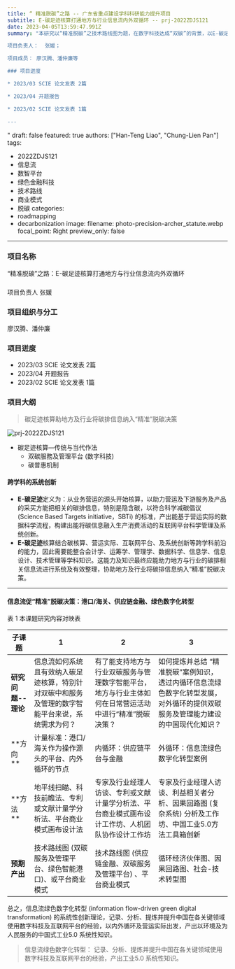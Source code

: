 ```yaml
---
title: “ 精准脱碳”之路 -- 广东省重点建设学科科研能力提升项目
subtitle: E-碳足迹核算打通地方与行业信息流内外双循环 -- prj-2022ZDJS121
date: 2023-04-05T13:59:47.991Z
summary: "本研究以“精准脱碳”之技术路线图为题，在数字科技达成“双碳”的背景，以E-碳足迹创新概念与实践出发，落实国家有关政策如“数字化绿色化协同转型发展”。

项目负责人：  张媛；

项目成员： 廖汉腾、潘仲廉等

### 项目迸度

* 2023/03 SCIE 论文发表 2篇

* 2023/04 开题报告

* 2023/02 SCIE 论文发表 1篇

---
```


"
draft: false
featured: true
authors: ["Han-Teng Liao", "Chung-Lien Pan"]
tags:
  - 2022ZDJS121
  - 信息流
  - 数智平台
  - 绿色金融科技
  - 技术路线
  - 商业模式
  - 脱碳
categories:
  - roadmapping
  - decarbonization
image:
  filename: photo-precision-archer_statute.webp
  focal_point: Right
  preview_only: false
---


### 项目名称 
“精准脱碳”之路：E-碳足迹核算打通地方与行业信息流内外双循环

### 
项目负责人
张媛

### 项目组织与分工
廖汉腾、潘仲廉

### 项目迸度

* 2023/03 SCIE 论文发表 2篇
* 2023/04 开题报告
* 2023/02 SCIE 论文发表 1篇

### 项目大纲

> 碳足迹核算助地方及行业将碳排信息纳入“精准”脱碳决策

![prj-2022ZDJS121](prj-2022ZDJS121.png)

* 碳足迹核算—传统与当代作法
  * 双碳服務及管理平台 (数字科技)
  * 碳普惠机制

#### 跨学科的系统创新
 * **E-碳足迹**定义为：从业务营运的源头开始核算，以助力营运及下游服务及产品的采买方能把相关的碳排信息，特别是隐含碳，以符合科学减碳倡议 (Science Based Targets initiative，SBTi) 的标准，产出能基于营运实际的数据科学流程，构建出能将碳信息融入生产消费活动的互联网平台科学管理及系统创新。
 * **E-碳足迹**核算结合碳核算、营运实际、互联网平台、及系统创新等跨学科前沿的能力，因此需要能整合会计学、运筹学、管理学、数据科学、信息学、信息设计、技术管理等学科知识。这能力及知识最终应能助力地方与行业的碳排相关信息流进行系统及有效整理，协助地方及行业将碳排信息纳入“精准”脱碳决策。
  
 ---

#### 信息流促“精准”脱碳决策：港口/海关、供应链金融、绿色数字化转型

  表 1 本课题研究内容对映表
  
  |    **子课题**             |     1                                                                                                   |     2                                                                                                         |     3                                                                                                                                  |
|------------------------------|---------------------------------------------------------------------------------------------------------|---------------------------------------------------------------------------------------------------------------|----------------------------------------------------------------------------------------------------------------------------------------|
|     **研究问题--理论**    |     信息流如何系统且有效纳入碳足迹核算，特别针对双碳中和服务及管理的数字智能平台来说，系统需求为何？    |     有了能支持地方与行业双碳服务与管理数字智能平台，地方与行业主体如何在日常营运活动中进行“精准”脱碳决策？    |     如何提炼并总结   “精准脱碳”案例知识，透过内循环信息流绿色数字化转型发展，对外循环的提供双碳服务及管理能力建设的中国现代化知识？    |
|     **方向 **              |     计量标准：港口/海关作为操作源头的平台、内外循环的节点                                               |     内循环：供应链平台与金融                                                                                  |     外循环：信息流绿色数字化转型案例                                                                                                   |
|     **方法 **                    |     地平线扫瞄、科技前瞻法、专利或文献计量学分析法、平台商业模式画布设计法                              |     专家及行业经理人访谈、专利或文献计量学分析法、平台商业模式画布设计工作坊、人机团队协作设计工作坊          |     专家及行业经理人访谈、利益相关者分析、因果回路图   (复杂系统)   分析及工作坊、中国工业5.0方法工具箱创新                            |
|     **预期产出**                 |     技术路线图 (双碳服务及管理平台、绿色智能港口)、或平台商业模式                                       |     技术路线图 (供应链金融、双碳服务及管理平台)   、平台商业模式                                              |     循环经济伙伴图、因果回路图、社会-技术转型图                                                                                        |
  
  总之，信息流绿色数字化转型 (information flow-driven green digital transformation) 的系统性创新理论，记录、分析、提炼并提升中国在各关键领域使用数字科技及互联网平台的经验，以内外循环及营运实际出发，产出以环境及为人民服务的中国式工业5.0 系统性知识。
  
  >  信息流绿色数字化转型： 记录、分析、提炼并提升中国在各关键领域使用数字科技及互联网平台的经验，产出工业5.0 系统性知识。